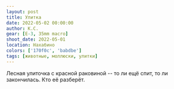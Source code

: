```yaml
---
layout: post
title: Улитка
date: 2022-05-02 00:00:00
author: К.С.
gear: [E-3, 35mm macro]
shoot_date: 2022-05-01
location: Нахабино
colors: ['170f0c', 'babdbe']
tags: [животные, моллюски, улитки]
---
```

Лесная улиточка с красной раковиной -- то ли ещё спит, то ли закончилась. Кто её разберёт.
